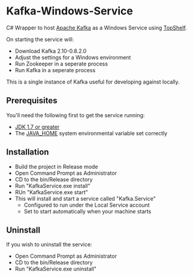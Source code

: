 # Kafka-Windows-Service

C# Wrapper to host [Apache Kafka](http://kafka.apache.org/) as a Windows Service using [TopShelf](https://github.com/Topshelf/Topshelf).

On starting the service will:

* Download Kafka 2.10-0.8.2.0
* Adjust the settings for a Windows environment
* Run Zookeeper in a seperate process
* Run Kafka in a seperate process

This is a single instance of Kafka useful for developing against locally.

## Prerequisites

You'll need the following first to get the service running:

* [JDK 1.7 or greater](http://www.oracle.com/technetwork/java/javase/downloads/jdk8-downloads-2133151.html)
* The [JAVA_HOME](https://confluence.atlassian.com/doc/setting-the-java_home-variable-in-windows-8895.html) system environmental variable set correctly

## Installation

* Build the project in Release mode
* Open Command Prompt as Administrator
* CD to the bin/Release directory
* Run "KafkaService.exe install"
* RUn "KafkaService.exe start"
* This will install and start a service called "Kafka.Service"
    * Configured to run under the Local Service account
    * Set to start automatically when your machine starts

## Uninstall

If you wish to uninstall the service:

* Open Command Prompt as Administrator
* CD to the bin/Release directory
* Run "KafkaService.exe uninstall"

